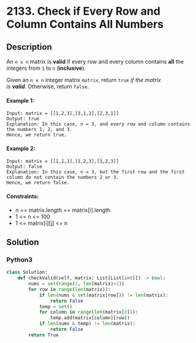 # 2133. Check if Every Row and Column Contains All Numbers


## Description
An `n x n` matrix is **valid** if every row and every column contains **all** the integers from `1` to `n` (**inclusive**).

Given an `n x n` integer matrix `matrix`, return `true` *if the matrix is **valid**.* Otherwise, return `false`.

#### Example 1:
```
Input: matrix = [[1,2,3],[3,1,2],[2,3,1]]
Output: true
Explanation: In this case, n = 3, and every row and column contains the numbers 1, 2, and 3.
Hence, we return true.
```

#### Example 2:
```
Input: matrix = [[1,1,1],[1,2,3],[1,2,3]]
Output: false
Explanation: In this case, n = 3, but the first row and the first column do not contain the numbers 2 or 3.
Hence, we return false.
```

#### Constraints:
- n == matrix.length == matrix[i].length
- 1 <= n <= 100
- 1 <= matrix[i][j] <= n


## Solution

### Python3
```python
class Solution:
    def checkValid(self, matrix: List[List[int]]) -> bool:
        nums = set(range(1, len(matrix)+1))
        for row in range(len(matrix)):
            if len(nums & set(matrix[row])) != len(matrix):
                return False
            temp = set()
            for column in range(len(matrix[0])):
                temp.add(matrix[column][row])
            if len(nums & temp) != len(matrix):
                return False
        return True
```

